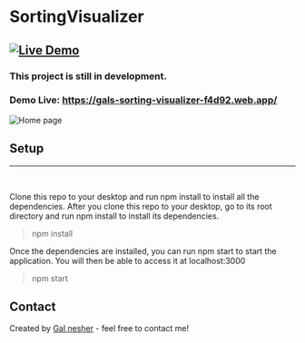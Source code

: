 # SortingVisualizer
[![Live Demo](https://img.shields.io/badge/demo-online-green.svg)](https://gals-sorting-visualizer-f4d92.web.app/)
---

### This project is still in development.


### Demo Live: https://gals-sorting-visualizer-f4d92.web.app/
![Home page](https://res.cloudinary.com/gal-nesher/image/upload/v1629295750/l8bpepfbm4pyjgbdjkrl.png)


## Setup
---
<br>

Clone this repo to your desktop and run npm install to install all the dependencies.
After you clone this repo to your desktop, go to its root directory and run npm install to install its dependencies.
>npm install<br>

Once the dependencies are installed, you can run npm start to start the application. You will then be able to access it at localhost:3000
>npm start


## Contact
Created by [Gal nesher](https://www.linkedin.com/in/gal-nesher-153a881a3/) - feel free to contact me!

